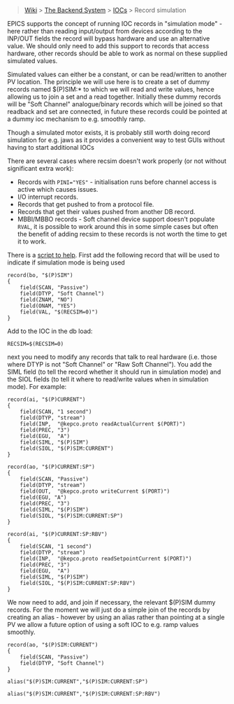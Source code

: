 > [Wiki](Home) > [The Backend System](The-Backend-System) > [IOCs](IOCs) > Record simulation

EPICS supports the concept of running IOC records in "simulation mode" - here rather than reading input/output from devices 
according to the INP/OUT fields the record will bypass hardware and use an alternative value. We should only need to add this support to records that access hardware, other records should be able to work as normal on these supplied simulated values.

Simulated values can either be a constant, or can be read/written to another PV location. The principle we will use here is to create a set of dummy records named $(P)SIM:* to which we will read and write values, hence allowing us to join a set and a read together. Initially these dummy records will be "Soft Channel" analogue/binary records which will be joined so that readback and set are connected, in future these records could be pointed at a dummy ioc mechanism to e.g. smoothly ramp. 

Though a simulated motor exists, it is probably still worth doing record simulation for e.g. jaws as it provides a convenient way to test GUIs without having to start additional IOCs

There are several cases where recsim doesn't work properly (or not without significant extra work):
- Records with `PINI="YES"` - initialisation runs before channel access is active which causes issues.
- I/O interrupt records.
- Records that get pushed to from a protocol file.
- Records that get their values pushed from another DB record.
- MBBI/MBBO records - Soft channel device support doesn't populate `RVAL`, it is possible to work around this in some simple cases but often the benefit of adding recsim to these records is not worth the time to get it to work.

There is a [script to help](Add-sim-records-script).
First add the following record that will be used to indicate if simulation mode is being used

```
record(bo, "$(P)SIM") 
{
    field(SCAN, "Passive")
    field(DTYP, "Soft Channel")
    field(ZNAM, "NO")
    field(ONAM, "YES")
    field(VAL, "$(RECSIM=0)")
}
```

Add to the IOC in the db load:

```
RECSIM=$(RECSIM=0)
```


next you need to modify any records that talk to real hardware (i.e. those where DTYP is not "Soft Channel" or "Raw Soft Channel"). You add the SIML field (to tell the record whether it should run in simulation mode) and the SIOL fields (to tell it where to read/write values when in simulation mode). For example:
 
```
record(ai, "$(P)CURRENT") 
{
    field(SCAN, "1 second")
    field(DTYP, "stream")
    field(INP,  "@kepco.proto readActualCurrent $(PORT)")
    field(PREC, "3")
    field(EGU,  "A")
    field(SIML, "$(P)SIM")
    field(SIOL, "$(P)SIM:CURRENT")
}

record(ao, "$(P)CURRENT:SP") 
{
    field(SCAN, "Passive")
    field(DTYP, "stream")
    field(OUT,  "@kepco.proto writeCurrent $(PORT)")
    field(EGU, "A")
    field(PREC, "3")
    field(SIML, "$(P)SIM")
    field(SIOL, "$(P)SIM:CURRENT:SP")
}

record(ai, "$(P)CURRENT:SP:RBV") 
{
    field(SCAN, "1 second")
    field(DTYP, "stream")
    field(INP,  "@kepco.proto readSetpointCurrent $(PORT)")
    field(PREC, "3")
    field(EGU,  "A")
    field(SIML, "$(P)SIM")
    field(SIOL, "$(P)SIM:CURRENT:SP:RBV")
}
```



We now need to add, and join if necessary, the relevant $(P)SIM dummy records. For the moment we will just do a simple join of the records by creating an alias - however by using an alias rather than pointing at a single PV we allow a future option of using a soft IOC to e.g. ramp values smoothly. 

```
record(ao, "$(P)SIM:CURRENT") 
{
    field(SCAN, "Passive")
    field(DTYP, "Soft Channel")
}

alias("$(P)SIM:CURRENT","$(P)SIM:CURRENT:SP")

alias("$(P)SIM:CURRENT","$(P)SIM:CURRENT:SP:RBV")
```

